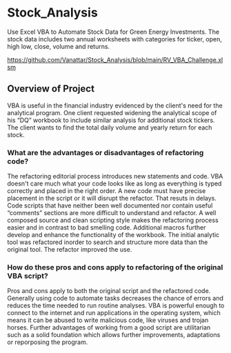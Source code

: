 # Stock_Analysis
Use Excel VBA to Automate Stock Data for Green Energy Investments. The stock data includes two annual worksheets with categories for ticker, open, high low, close, volume and returns. 

https://github.com/Vanattar/Stock_Analysis/blob/main/RV_VBA_Challenge.xlsm

## Overview of Project
VBA is useful in the financial industry evidenced by the client's need for the analytical program. One client requested widening the analytical scope of his “DQ” workbook to include similar analysis for additional stock tickers. The client wants to find the total daily volume and yearly return for each stock. 



### What are the advantages or disadvantages of refactoring code?
The refactoring editorial process introduces new statements and code. VBA doesn't care much what your code looks like as long as everything is typed correctly and placed in the right order. A new code must have precise placement in the script or it will disrupt the refactor. That resuts in delays. Code scripts that have neither been well documented nor contain useful “comments” sections are more difficult to understand and refactor. A well composed source and clean scripting style makes the refactoring process easier and in contrast to bad smelling code. Additional macros further develop and enhance the functionality of the workbook. The initial analytic tool was refactored inorder to search and structure more data than the original tool. The refactor improved the use.

### How do these pros and cons apply to refactoring of the original VBA script?
Pros and cons apply to both the original script and the refactored code. Generally using code to automate tasks decreases the chance of errors and reduces the time needed to run routine analyses. VBA is powerful enough to connect to the internet and run applications in the operating system, which means it can be abused to write malicious code, like viruses and trojan horses. Further advantages of working from a good script are utilitarian such as a solid foundation which allows further improvements, adaptations or reporposing the program.
